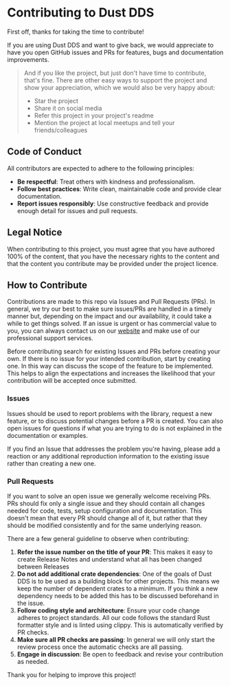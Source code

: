 # Contributing to Dust DDS

First off, thanks for taking the time to contribute!

If you are using Dust DDS and want to give back, we would appreciate to have you open GitHub issues and PRs for features, bugs and documentation improvements.

> And if you like the project, but just don't have time to contribute, that's fine. There are other easy ways to support the project and show your appreciation, which we would also be very happy about:
> - Star the project
> - Share it on social media
> - Refer this project in your project's readme
> - Mention the project at local meetups and tell your friends/colleagues

## Code of Conduct

All contributors are expected to adhere to the following principles:

- **Be respectful**: Treat others with kindness and professionalism.
- **Follow best practices**: Write clean, maintainable code and provide clear documentation.
- **Report issues responsibly**: Use constructive feedback and provide enough detail for issues and pull requests.

## Legal Notice

When contributing to this project, you must agree that you have authored 100% of the content, that you have the necessary rights to the content and that the content you contribute may be provided under the project licence.

## How to Contribute

Contributions are made to this repo via Issues and Pull Requests (PRs). In general, we try our best to make sure issues/PRs are handled in a timely manner but, depending on the impact and our availability, it could take a while to get things solved. If an issue is urgent or has commercial value to you, you can always contact us on our [website](www.s2e-systems.com) and make use of our professional support services.

Before contributing search for existing Issues and PRs before creating your own. If there is no issue for your intended contribution, start by creating one. In this way can discuss the scope of the feature to be implemented. This helps to align the expectations and increases the likelihood that your contribution will be accepted once submitted.

### Issues

Issues should be used to report problems with the library, request a new feature, or to discuss potential changes before a PR is created. You can also open issues for questions if what you are trying to do is not explained in the documentation or examples.

If you find an Issue that addresses the problem you're having, please add a reaction or any additional reproduction information to the existing issue rather than creating a new one.

### Pull Requests

If you want to solve an open issue we generally welcome receiving PRs. PRs should fix only a single issue and they should contain all changes needed for code, tests, setup configuration and documentation. This doesn't mean that every PR should change all of it, but rather that they should be modified consistently and for the same underlying reason.

There are a few general guideline to observe when contributing:

1. **Refer the issue number on the title of your PR**: This makes it easy to create Release Notes and understand what all has been changed between Releases
1. **Do not add additional crate dependencies**: One of the goals of Dust DDS is to be used as a building block for other projects. This means we keep the number of dependent crates to a minimum. If you think a new dependency needs to be added this has to be discussed beforehand in the issue.
1. **Follow coding style and architecture**: Ensure your code change adheres to project standards. All our code follows the standard Rust formatter style and is linted using clippy. This is automatically verified by PR checks.
1. **Make sure all PR checks are passing**: In general we will only start the review process once the automatic checks are all passing.
1. **Engage in discussion**: Be open to feedback and revise your contribution as needed.

Thank you for helping to improve this project!

